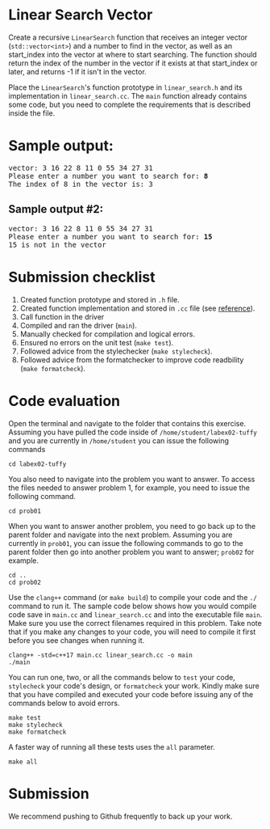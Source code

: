# Linear Search Vector

Create a recursive `LinearSearch` function that receives an integer vector (`std::vector<int>`) and a number to find in the vector, as well as an start_index into the vector at where to start searching. The function should return the index of the number in the vector if it exists at that start_index or later, and returns -1 if it isn't in the vector.

Place the `LinearSearch`'s function prototype in `linear_search.h` and its implementation in `linear_search.cc`. The `main` function already contains some code, but you need to complete the requirements that is described inside the file.

# Sample output:
<pre>
vector: 3 16 22 8 11 0 55 34 27 31
Please enter a number you want to search for: <b>8</b>
The index of 8 in the vector is: 3
</pre>

## Sample output #2:
<pre>
vector: 3 16 22 8 11 0 55 34 27 31
Please enter a number you want to search for: <b>15</b>
15 is not in the vector
</pre>

# Submission checklist
1. Created function prototype and stored in `.h` file.
1. Created function implementation and stored in `.cc` file (see [reference](https://github.com/ILXL-guides/function-file-organization)).
1. Call function in the driver
1. Compiled and ran the driver (`main`).
1. Manually checked for compilation and logical errors.
1. Ensured no errors on the unit test (`make test`).
1. Followed advice from the stylechecker (`make stylecheck`).
1. Followed advice from the formatchecker to improve code readbility (`make formatcheck`).


# Code evaluation
Open the terminal and navigate to the folder that contains this exercise. Assuming you have pulled the code inside of `/home/student/labex02-tuffy` and you are currently in `/home/student` you can issue the following commands

```
cd labex02-tuffy
```

You also need to navigate into the problem you want to answer. To access the files needed to answer problem 1, for example, you need to issue the following command.

```
cd prob01
```

When you want to answer another problem, you need to go back up to the parent folder and navigate into the next problem. Assuming you are currently in `prob01`, you can issue the following commands to go to the parent folder then go into another problem you want to answer; `prob02` for example.

```
cd ..
cd prob02
```

Use the `clang++` command (or ``make build``) to compile your code and the `./` command to run it. The sample code below shows how you would compile code save in `main.cc` and `linear_search.cc` and into the executable file `main`. Make sure you use the correct filenames required in this problem.  Take note that if you make any changes to your code, you will need to compile it first before you see changes when running it.

```
clang++ -std=c++17 main.cc linear_search.cc -o main
./main
```

You can run one, two, or all the commands below to `test` your code, `stylecheck` your code's design, or `formatcheck` your work. Kindly make sure that you have compiled and executed your code before issuing any of the commands below to avoid errors.

```
make test
make stylecheck
make formatcheck
```

A faster way of running all these tests uses the `all` parameter.

```
make all
```

# Submission

We recommend pushing to Github frequently to back up your work.
